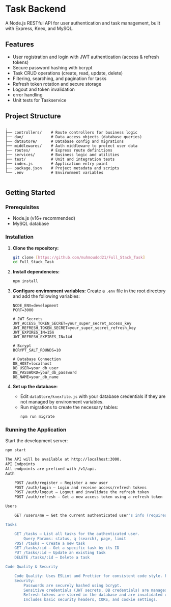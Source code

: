 # Task Backend

A Node.js RESTful API for user authentication and task management, built with Express, Knex, and MySQL.

## Features

- User registration and login with JWT authentication (access & refresh tokens)
- Secure password hashing with bcrypt
- Task CRUD operations (create, read, update, delete)
- Filtering, searching, and pagination for tasks
- Refresh token rotation and secure storage
- Logout and token invalidation
- error handling
- Unit tests for Taskservice

## Project Structure
```
.
├── controllers/    # Route controllers for business logic
├── dao/            # Data access objects (database queries)
├── dataStore/      # Database config and migrations
├── middlewares/    # Auth middleware to protect user data
├── routes/         # Express route definitions
├── services/       # Business logic and utilities
├── test/           # Unit and integration tests
├── index.js        # Application entry point
├── package.json    # Project metadata and scripts
└── .env            # Environment variables


```

## Getting Started

### Prerequisites

- Node.js (v16+ recommended)
- MySQL database

### Installation

1.  **Clone the repository:**
    ```sh
    git clone [https://github.com/muhmouddd21/Full_Stack_Task]
    cd Full_Stack_Task
    ```

2.  **Install dependencies:**
    ```sh
    npm install
    ```

3.  **Configure environment variables:**
    Create a `.env` file in the root directory and add the following variables:
    ```env
    NODE_ENV=development
    PORT=3000

    # JWT Secrets
    JWT_ACCESS_TOKEN_SECRET=your_super_secret_access_key
    JWT_REFRESH_TOKEN_SECRET=your_super_secret_refresh_key
    JWT_EXPIRES_IN=15m
    JWT_REFRESH_EXPIRES_IN=14d

    # Bcrypt
    BCRYPT_SALT_ROUNDS=10

    # Database Connection
    DB_HOST=localhost
    DB_USER=your_db_user
    DB_PASSWORD=your_db_password
    DB_NAME=your_db_name
    ```

4.  **Set up the database:**
    - Edit `dataStore/knexfile.js` with your database credentials if they are not managed by environment variables.
    - Run migrations to create the necessary tables:
      ```sh
      npm run migrate
      ```

### Running the Application

Start the development server:

```sh
npm start

The API will be available at http://localhost:3000.
API Endpoints
All endpoints are prefixed with /v1/api.
Auth

    POST /auth/register — Register a new user
    POST /auth/login — Login and receive access/refresh tokens
    POST /auth/logout — Logout and invalidate the refresh token
    POST /auth/refresh — Get a new access token using a refresh token

Users

    GET /users/me — Get the current authenticated user's info (requires authentication )

Tasks

    GET /tasks — List all tasks for the authenticated user.
        Query Params: status, q (search), page, limit
    POST /tasks — Create a new task
    GET /tasks/:id — Get a specific task by its ID
    PUT /tasks/:id — Update an existing task
    DELETE /tasks/:id — Delete a task

Code Quality & Security

    Code Quality: Uses ESLint and Prettier for consistent code style. Follows MVC and DAO patterns for better maintainability.
    Security:
        Passwords are securely hashed using bcrypt.
        Sensitive credentials (JWT secrets, DB credentials) are managed via .env files.
        Refresh tokens are stored in the database and are invalidated upon logout for enhanced security.
        Includes basic security headers, CORS, and cookie settings.
